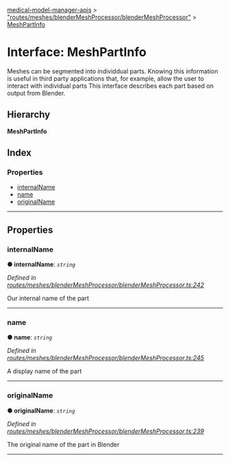 [medical-model-manager-apis](../README.md) > ["routes/meshes/blenderMeshProcessor/blenderMeshProcessor"](../modules/_routes_meshes_blendermeshprocessor_blendermeshprocessor_.md) > [MeshPartInfo](../interfaces/_routes_meshes_blendermeshprocessor_blendermeshprocessor_.meshpartinfo.md)

# Interface: MeshPartInfo

Meshes can be segmented into individdual parts. Knowing this information is useful in third party applications that, for example, allow the user to interact with individual parts This interface describes each part based on output from Blender.

## Hierarchy

**MeshPartInfo**

## Index

### Properties

* [internalName](_routes_meshes_blendermeshprocessor_blendermeshprocessor_.meshpartinfo.md#internalname)
* [name](_routes_meshes_blendermeshprocessor_blendermeshprocessor_.meshpartinfo.md#name)
* [originalName](_routes_meshes_blendermeshprocessor_blendermeshprocessor_.meshpartinfo.md#originalname)

---

## Properties

<a id="internalname"></a>

###  internalName

**● internalName**: *`string`*

*Defined in [routes/meshes/blenderMeshProcessor/blenderMeshProcessor.ts:242](https://github.com/drryanjames/medical-model-management-apis/blob/f5b2e31/src/routes/meshes/blenderMeshProcessor/blenderMeshProcessor.ts#L242)*

Our internal name of the part

___
<a id="name"></a>

###  name

**● name**: *`string`*

*Defined in [routes/meshes/blenderMeshProcessor/blenderMeshProcessor.ts:245](https://github.com/drryanjames/medical-model-management-apis/blob/f5b2e31/src/routes/meshes/blenderMeshProcessor/blenderMeshProcessor.ts#L245)*

A display name of the part

___
<a id="originalname"></a>

###  originalName

**● originalName**: *`string`*

*Defined in [routes/meshes/blenderMeshProcessor/blenderMeshProcessor.ts:239](https://github.com/drryanjames/medical-model-management-apis/blob/f5b2e31/src/routes/meshes/blenderMeshProcessor/blenderMeshProcessor.ts#L239)*

The original name of the part in Blender

___

